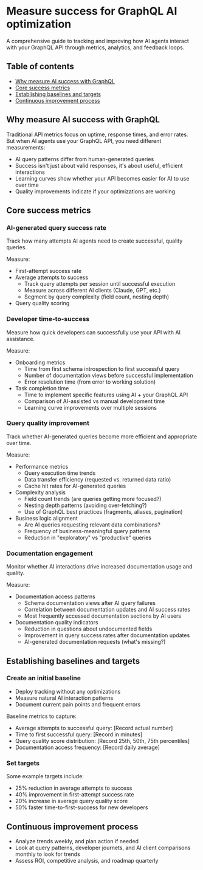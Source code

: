 # Measure success for GraphQL AI optimization

A comprehensive guide to tracking and improving how AI agents interact with your 
GraphQL API through metrics, analytics, and feedback loops.

## Table of contents

- [Why measure AI success with GraphQL](#why-measure-ai-success-with-graphql)
- [Core success metrics](#core-success-metrics)
- [Establishing baselines and targets](#establishing-baselines-and-targets)
- [Continuous improvement process](#continuous-improvement-process)

## Why measure AI success with GraphQL

Traditional API metrics focus on uptime, response times, and error rates. But when AI agents use your GraphQL API, you need different measurements:

- AI query patterns differ from human-generated queries
- Success isn't just about valid responses, it's about useful, efficient interactions
- Learning curves show whether your API becomes easier for AI to use over time
- Quality improvements indicate if your optimizations are working

## Core success metrics

### AI-generated query success rate

Track how many attempts AI agents need to create successful, quality queries.

Measure:

- First-attempt success rate
- Average attempts to success
    - Track query attempts per session until successful execution
    - Measure across different AI clients (Claude, GPT, etc.)
    - Segment by query complexity (field count, nesting depth)
- Query quality scoring

### Developer time-to-success

Measure how quick developers can successfully use your API with AI assistance.

Measure:

- Onboarding metrics
    - Time from first schema introspection to first successful query
    - Number of documentation views before successful implementation
    - Error resolution time (from error to working solution)
- Task completion time
    - Time to implement specific features using AI + your GraphQL API
    - Comparison of AI-assisted vs manual development time
    - Learning curve improvements over multiple sessions

### Query quality improvement

Track whether AI-generated queries become more efficient and appropriate over time.

Measure:

- Performance metrics
    - Query execution time trends
    - Data transfer efficiency (requested vs. returned data ratio)
    - Cache hit rates for AI-generated queries
- Complexity analysis
    - Field count trends (are queries getting more focused?)
    - Nesting depth patterns (avoiding over-fetching?)
    - Use of GraphQL best practices (fragments, aliases, pagination)
- Business logic alignment
    - Are AI queries requesting relevant data combinations?
    - Frequency of business-meaningful query patterns
    - Reduction in "exploratory" vs "productive" queries

### Documentation engagement

Monitor whether AI interactions drive increased documentation usage and quality.

Measure:

- Documentation access patterns
    - Schema documentation views after AI query failures
    - Correlation between documentation updates and AI success rates
    - Most frequently accessed documentation sections by AI users
- Documentation quality indicators
    - Reduction in questions about undocumented fields
    - Improvement in query success rates after documentation updates
    - AI-generated documentation requests (what's missing?)

## Establishing baselines and targets

### Create an initial baseline

- Deploy tracking without any optimizations
- Measure natural AI interaction patterns
- Document current pain points and frequent errors

Baseline metrics to capture:

- Average attempts to successful query: [Record actual number]
- Time to first successful query: [Record in minutes]
- Query quality score distribution: [Record 25th, 50th, 75th percentiles]
- Documentation access frequency: [Record daily average]

### Set targets

Some example targets include:

- 25% reduction in average attempts to success
- 40% improvement in first-attempt success rate
- 20% increase in average query quality score
- 50% faster time-to-first-success for new developers

## Continuous improvement process

- Analyze trends weekly, and plan action if needed
- Look at query patterns, developer journets, and AI client comparisons monthly to look for trends
- Assess ROI, competitive analysis, and roadmap quarterly
